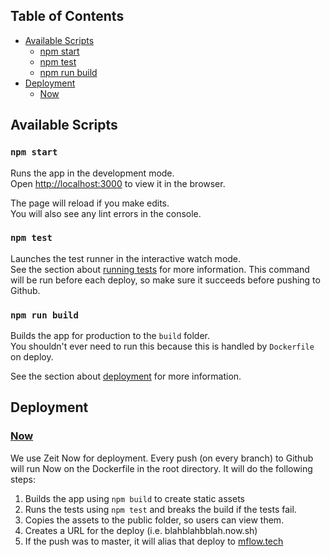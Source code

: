 ## Table of Contents

- [Available Scripts](#available-scripts)
  - [npm start](#npm-start)
  - [npm test](#npm-test)
  - [npm run build](#npm-run-build)
- [Deployment](#deployment)
  - [Now](#Now)

## Available Scripts

### `npm start`

Runs the app in the development mode.<br>
Open [http://localhost:3000](http://localhost:3000) to view it in the browser.

The page will reload if you make edits.<br>
You will also see any lint errors in the console.

### `npm test`

Launches the test runner in the interactive watch mode.<br>
See the section about [running tests](#running-tests) for more information.
This command will be run before each deploy, so make sure it succeeds before pushing to Github.

### `npm run build`

Builds the app for production to the `build` folder.<br>
You shouldn't ever need to run this because this is handled by `Dockerfile` on deploy.

See the section about [deployment](#deployment) for more information.

## Deployment

### [Now](https://zeit.co/now)

We use Zeit Now for deployment. Every push (on every branch) to Github will run Now on the Dockerfile in the root directory. It will do the following steps:

1. Builds the app using `npm build` to create static assets
2. Runs the tests using `npm test` and breaks the build if the tests fail.
3. Copies the assets to the public folder, so users can view them.
4. Creates a URL for the deploy (i.e. blahblahbblah.now.sh)
5. If the push was to master, it will alias that deploy to [mflow.tech](https://mflow.tech/)

